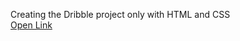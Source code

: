 Creating the Dribble project only with HTML and CSS<br>
<a href="https://baisampayan.github.io/Project-2-HTML-CSS/"> Open Link</a>